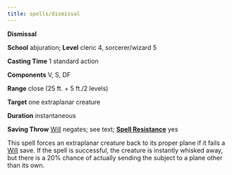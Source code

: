 ```yaml
---
title: spells/dismissal
---
```

 **Dismissal**

**School** abjuration; **Level** cleric 4, sorcerer/wizard 5

**Casting Time** 1 standard action

**Components** V, S, DF

**Range** close (25 ft. + 5 ft./2 levels)

**Target** one extraplanar creature

**Duration** instantaneous

**Saving Throw** [Will](../combat.md#_will) negates; see text; **[Spell Resistance](../glossary.md#_spell-resistance)** yes

This spell forces an extraplanar creature back to its proper plane if it fails a [Will](../combat.md#_will) save. If the spell is successful, the creature is instantly whisked away, but there is a 20% chance of actually sending the subject to a plane other than its own.

